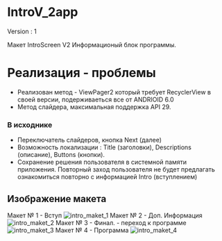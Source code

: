 # IntroV_2app
Version : 1

Макет IntroScreen V2
Информационый блок программы.
#  Реализация - проблемы
* Реализован метод - ViewPager2 который требует RecyclerView в своей версии, подерживаеться все от ANDRIOID 6.0 
*  Метод слайдера, максимальная поддержка  API 29.

### В исходнике
* Переключатель слайдеров, кнопка Next (далее)
* Возможность локализации : Title (заголовки), Descriptions (описание), Buttons (кнопки).
* Сохранение решения пользователя в системной памяти приложения. Повторный заход пользователя не будет предлагать ознакомиться повторно с информацией Intro (вступлением)


## Изображение макета
Макет № 1 - Вступ 
![intro_maket_1](https://user-images.githubusercontent.com/20967261/94929793-3b52fa80-04ce-11eb-993b-1941c78ce843.png)
Макет  № 2 - Доп. Информация
![intro_maket_2](https://user-images.githubusercontent.com/20967261/94930001-77865b00-04ce-11eb-9fc5-ea731f869f55.png)
Макет № 3 - Финал.  - переход к программе
![intro_maket_3](https://user-images.githubusercontent.com/20967261/94930007-78b78800-04ce-11eb-9b55-9a1202c18516.png)
Макет № 4 - Программа
![intro_maket_4](https://user-images.githubusercontent.com/20967261/94930010-79501e80-04ce-11eb-83ea-eb0211624317.png)
